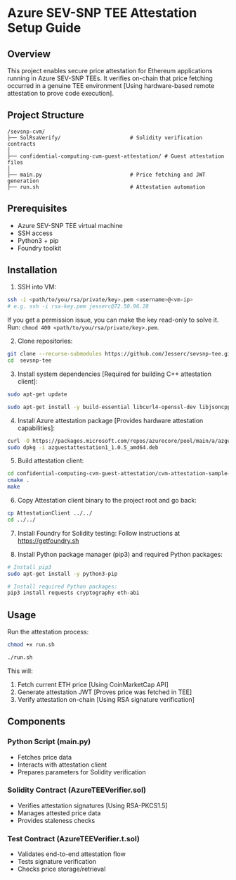# Azure SEV-SNP TEE Attestation Setup Guide

## Overview

This project enables secure price attestation for Ethereum applications running in Azure SEV-SNP TEEs. It verifies on-chain that price fetching occurred in a genuine TEE environment [Using hardware-based remote attestation to prove code execution].

## Project Structure

```
/sevsnp-cvm/
├── SolRsaVerify/                      # Solidity verification contracts
│
├── confidential-computing-cvm-guest-attestation/ # Guest attestation files
│
├── main.py                            # Price fetching and JWT generation
├── run.sh                             # Attestation automation
```

## Prerequisites

- Azure SEV-SNP TEE virtual machine
- SSH access
- Python3 + pip
- Foundry toolkit

## Installation

1. SSH into VM:

```bash
ssh -i <path/to/you/rsa/private/key>.pem <username>@<vm-ip>
# e.g. ssh -i rsa-key.pem jesserc@72.50.96.28
```

If you get a permission issue, you can make the key read-only to solve it. Run:
`chmod 400 <path/to/you/rsa/private/key>.pem`.

2. Clone repositories:

```bash
git clone --recurse-submodules https://github.com/Jesserc/sevsnp-tee.git
cd  sevsnp-tee
```

3. Install system dependencies [Required for building C++ attestation client]:

```bash
sudo apt-get update

sudo apt-get install -y build-essential libcurl4-openssl-dev libjsoncpp-dev libboost-all-dev cmake nlohmann-json3-dev
```

4. Install Azure attestation package [Provides hardware attestation capabilities]:

```bash
curl -O https://packages.microsoft.com/repos/azurecore/pool/main/a/azguestattestation1/azguestattestation1_1.0.5_amd64.deb
sudo dpkg -i azguestattestation1_1.0.5_amd64.deb
```

5. Build attestation client:

```bash
cd confidential-computing-cvm-guest-attestation/cvm-attestation-sample-app
cmake .
make
```

6. Copy Attestation client binary to the project root and go back:

```bash
cp AttestationClient ../../
cd ../../
```

7. Install Foundry for Solidity testing:
   Follow instructions at https://getfoundry.sh

8. Install Python package manager (pip3) and required Python packages:

```bash
# Install pip3
sudo apt-get install -y python3-pip

# Install required Python packages:
pip3 install requests cryptography eth-abi
```

## Usage

Run the attestation process:

```bash
chmod +x run.sh

./run.sh
```

This will:

1. Fetch current ETH price [Using CoinMarketCap API]
2. Generate attestation JWT [Proves price was fetched in TEE]
3. Verify attestation on-chain [Using RSA signature verification]

## Components

### Python Script (main.py)

- Fetches price data
- Interacts with attestation client
- Prepares parameters for Solidity verification

### Solidity Contract (AzureTEEVerifier.sol)

- Verifies attestation signatures [Using RSA-PKCS1.5]
- Manages attested price data
- Provides staleness checks

### Test Contract (AzureTEEVerifier.t.sol)

- Validates end-to-end attestation flow
- Tests signature verification
- Checks price storage/retrieval
